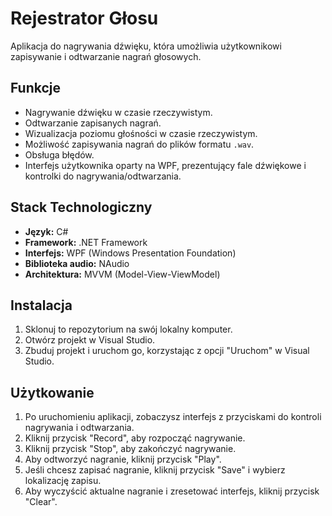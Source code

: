 # Rejestrator Głosu

Aplikacja do nagrywania dźwięku, która umożliwia użytkownikowi zapisywanie i odtwarzanie nagrań głosowych.

## Funkcje

- Nagrywanie dźwięku w czasie rzeczywistym.
- Odtwarzanie zapisanych nagrań.
- Wizualizacja poziomu głośności w czasie rzeczywistym.
- Możliwość zapisywania nagrań do plików formatu `.wav`.
- Obsługa błędów.
- Interfejs użytkownika oparty na WPF, prezentujący fale dźwiękowe i kontrolki do nagrywania/odtwarzania.

## Stack Technologiczny

- **Język:** C#
- **Framework:** .NET Framework
- **Interfejs:** WPF (Windows Presentation Foundation)
- **Biblioteka audio:** NAudio
- **Architektura:** MVVM (Model-View-ViewModel)

## Instalacja

1. Sklonuj to repozytorium na swój lokalny komputer.
2. Otwórz projekt w Visual Studio.
3. Zbuduj projekt i uruchom go, korzystając z opcji "Uruchom" w Visual Studio.

## Użytkowanie

1. Po uruchomieniu aplikacji, zobaczysz interfejs z przyciskami do kontroli nagrywania i odtwarzania.
2. Kliknij przycisk "Record", aby rozpocząć nagrywanie.
3. Kliknij przycisk "Stop", aby zakończyć nagrywanie.
4. Aby odtworzyć nagranie, kliknij przycisk "Play".
5. Jeśli chcesz zapisać nagranie, kliknij przycisk "Save" i wybierz lokalizację zapisu.
6. Aby wyczyścić aktualne nagranie i zresetować interfejs, kliknij przycisk "Clear".
